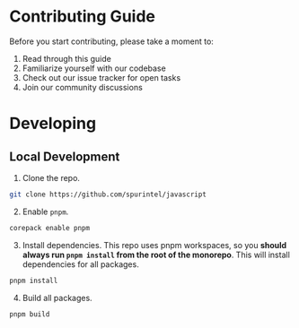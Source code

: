 # Contributing Guide

Before you start contributing, please take a moment to:

1. Read through this guide
2. Familiarize yourself with our codebase
3. Check out our issue tracker for open tasks
4. Join our community discussions

# Developing

## Local Development

1. Clone the repo.

```bash
git clone https://github.com/spurintel/javascript
```

2. Enable `pnpm`.

```bash
corepack enable pnpm
```

3. Install dependencies. This repo uses pnpm workspaces, so you **should always run `pnpm install` from the root of the monorepo**. This will install dependencies for all packages.

```bash
pnpm install
```

4. Build all packages.

```bash
pnpm build
```
